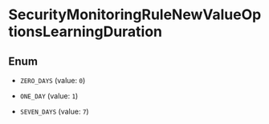# SecurityMonitoringRuleNewValueOptionsLearningDuration

## Enum

- `ZERO_DAYS` (value: `0`)

- `ONE_DAY` (value: `1`)

- `SEVEN_DAYS` (value: `7`)
